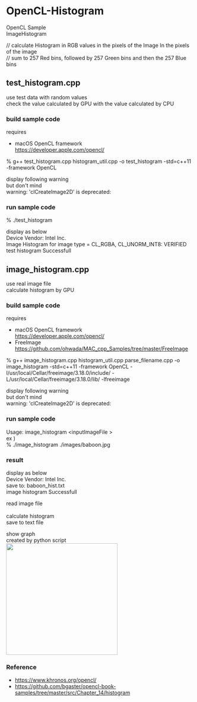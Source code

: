 OpenCL-Histogram
===============

OpenCL Sample <br/>
ImageHistogram <br/>

// calculate Histogram in RGB values in the pixels of the Image
In the pixels of the image <br/>
// sum to 257 Red bins, followed by 257 Green bins and then the 257 Blue bins <br/>


## test_histogram.cpp <br/>
use test data with random values <br/>
check the value calculated by GPU with the value calculated by CPU <br/>

### build sample code 
requires  <br/>
- macOS  OpenCL framework <br/>
https://developer.apple.com/opencl/ <br/>

% g++ test_histogram.cpp  histogram_util.cpp  -o test_histogram -std=c++11 -framework OpenCL <br/>

display following warning  <br/>
but don't mind <br/>
warning: 'clCreateImage2D' is deprecated:  <br/>

### run sample code 
% ./test_histogram <br/>


display as below <br/>
Device Vendor: Intel Inc.  <br/>
Image Histogram for image type = CL_RGBA, CL_UNORM_INT8: VERIFIED <br/>
test histogram Successfull <br/>

## image_histogram.cpp <br/>
use real image file <br/>
calculate histogram  by GPU <br/>

### build sample code 
requires  <br/>
- macOS  OpenCL framework <br/>
https://developer.apple.com/opencl/ <br/>
- FreeImage <br/>
https://github.com/ohwada/MAC_cpp_Samples/tree/master/FreeImage <br/>

% g++ image_histogram.cpp  histogram_util.cpp parse_filename.cpp -o image_histogram -std=c++11 -framework OpenCL  -I/usr/local/Cellar/freeimage/3.18.0/include/ -L/usr/local/Cellar/freeimage/3.18.0/lib/ -lfreeimage <br/>

display following warning  <br/>
but don't mind <br/>
warning: 'clCreateImage2D' is deprecated:  <br/>

### run sample code 
Usage:  image_histogram   \<inputImageFile \> <br/>
ex ) <br/>
% ./image_histogram  ./images/baboon.jpg <br/>

### result 
display as below <br/>
Device Vendor: Intel Inc.  <br/>
save to: baboon_hist.txt  <br/>
image histogram Successfull  <br/>

read image file <br/>  
calculate histogram <br/> 
save to text file <br/> 

show graph  <br/>
created by python script <br/>
<image src="https://raw.githubusercontent.com/ohwada/MAC_cpp_Samples/master/OpenCL%E3%83%BCHistogram/result/baboon_hist_plot.png" width="300" /><br/>

### Reference 
- https://www.khronos.org/opencl/
- https://github.com/bgaster/opencl-book-samples/tree/master/src/Chapter_14/histogram

